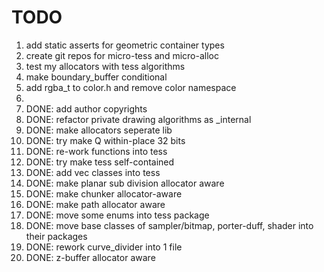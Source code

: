 # TODO
1. add static asserts for geometric container types
2. create git repos for micro-tess and micro-alloc
3. test my allocators with tess algorithms
4. make boundary_buffer conditional
5. add rgba_t to color.h and remove color namespace
6. 
5. DONE: add author copyrights
7. DONE: refactor private drawing algorithms as _internal
8. DONE: make allocators seperate lib
9. DONE: try make Q within-place 32 bits
10. DONE: re-work functions into tess
11. DONE: try make tess self-contained
12. DONE: add vec classes into tess
13. DONE: make planar sub division allocator aware
14. DONE: make chunker allocator-aware
15. DONE: make path allocator aware
16. DONE: move some enums into tess package
17. DONE: move base classes of sampler/bitmap, porter-duff, shader into their packages
18. DONE: rework curve_divider into 1 file
19. DONE: z-buffer allocator aware